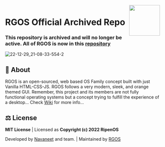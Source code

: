 <img align="right" width="100" height="100" src="Ripenos/Assets/General/ripenOs.png">

# RGOS Official Archived Repo
### This repository is archived and will no longer be active. All of RGOS is now in this [repository](https://github.com/ripenos/ripenos.github.io) 

 ![22-12-29_21-08-33-554-2](https://user-images.githubusercontent.com/120778877/209983105-1a1e190a-a292-4caf-8c7a-3387c6a66e5e.jpg)

## 🪪 About
 RGOS is an open-sourced, web based OS Family concept built with just Vanilla HTML-CSS-JS. RGOS follows a very modern, sleek, and orange themed GUI. Remember, this project and its members are not fully functional operating systems but a concept trying to fulfill the experience of a desktop... Check [Wiki](https://github.com/ripenos/ripenos.github.io/wiki) for more info...

## ⚖️ License
**MIT License** | Licensed as **Copyright (c) 2022 RipenOS**

Developed by [Navaneet](https://github.com/navaneet239) and team. | Maintained by [RGOS](https://github.com/ripenos)
